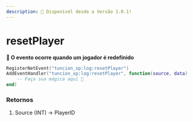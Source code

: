 ```yaml
---
description: 🔧 Disponível desde a Versão 1.0.1!
---
```


# resetPlayer

**📢 O evento ocorre quando um jogador é redefinido**

```lua
RegisterNetEvent("tuncion_xp:log:resetPlayer")
AddEventHandler("tuncion_xp:log:resetPlayer", function(source, data)
    -- Faça sua mágica aqui 💫
end)
```

### Retornos

1. Source <span className="color-blue">(INT)</span> <span className="color-orange">-> PlayerID</span>